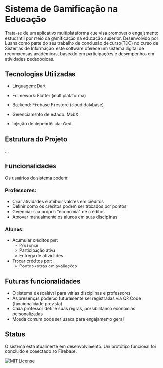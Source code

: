 # Sistema de Gamificação na Educação

Trata-se de um aplicativo multiplataforma que visa promover o engajamento estudantil por meio da gamificação na educação superior.
Desenvolvido por Luana como parte do seu trabalho de conclusão de curso(TCC) no curso de Sistemas de Informação,
este software oferece um sistema digital de recompensas acadêmicas, baseado em participações e desempenhos em atividades pedagógicas.

## Tecnologias Utilizadas
- Linguagem: Dart

- Framework: Flutter (multiplataforma)

- Backend: Firebase Firestore (cloud database)

- Gerenciamento de estado: MobX

- Injeção de dependência: GetIt

## Estrutura do Projeto

...

## Funcionalidades
Os usuários do sistema podem:
### Professores:
- Criar atividades e atribuir valores em créditos
- Definir como os créditos podem ser trocados por pontos
- Gerenciar sua própria "economia" de créditos
- Aprovar manualmente os alunos em suas disciplinas
### Alunos:
- Acumular créditos por:
    - Presença
    - Participação ativa
    - Entrega de atividades
- Trocar créditos por:
    - Pontos extras em avaliações

## Futuras funcionalidades
- O sistema é escalável para várias disciplinas e professores
- As presenças poderão futuramente ser registradas via QR Code (funcionalidade prevista)
- Cada professor define suas regras, possibilitando economias personalizadas
- Moeda comum pode ser usada para engajamento geral

## Status
O sistema está atualmente em desenvolvimento. Um protótipo funcional foi concluído e conectado ao Firebase.

[![MIT License](https://img.shields.io/badge/License-MIT-green.svg)](https://choosealicense.com/licenses/mit/)